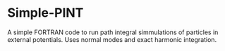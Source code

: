 # Simple-PINT
A simple FORTRAN code to run path integral simmulations of particles in external potentials. Uses normal modes and exact harmonic integration.
